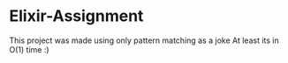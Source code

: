 # Elixir-Assignment
This project was made using only pattern matching as a joke
At least its in O(1) time :)
